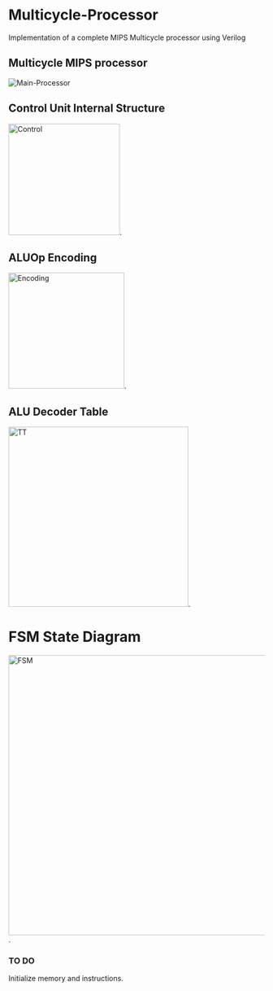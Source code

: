 # Multicycle-Processor
Implementation of a complete MIPS Multicycle processor using Verilog
## Multicycle MIPS processor
![Main-Processor](https://github.com/KeshavBaldeva/Multicycle-Processor/assets/152970391/f4a9920d-16f9-4066-9999-e18cfddfcefc)
## Control Unit Internal Structure
<img width="219" alt="Control" src="https://github.com/KeshavBaldeva/Multicycle-Processor/assets/152970391/6a8e0c1c-6075-42a2-bf28-5a3930c23884">.
## ALUOp Encoding
<img width="228" alt="Encoding" src="https://github.com/KeshavBaldeva/Multicycle-Processor/assets/152970391/b6a0d814-ce8d-415a-a508-b6911ca5d52e">.
## ALU Decoder Table
<img width="354" alt="TT" src="https://github.com/KeshavBaldeva/Multicycle-Processor/assets/152970391/b4b199b2-e527-45ea-adf6-6f3877c60df7">.
# FSM State Diagram
<img width="551" alt="FSM" src="https://github.com/KeshavBaldeva/Multicycle-Processor/assets/152970391/b5dd189b-d75e-4d32-9298-c7995cdf1127">.
### TO DO
Initialize memory and instructions.
